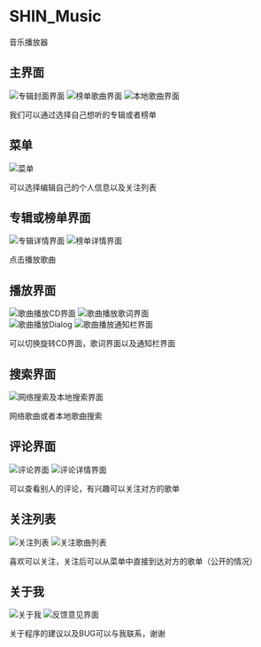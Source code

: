 # SHIN_Music
音乐播放器

## 主界面
![专辑封面界面](https://github.com/ginshin/SHIN_Music/tree/master/GitImg/img_shin.jpg)    ![榜单歌曲界面](https://github.com/ginshin/SHIN_Music/tree/master/GitImg/img_online.jpg)    ![本地歌曲界面](https://github.com/ginshin/SHIN_Music/tree/master/GitImg/img_local.jpg)

我们可以通过选择自己想听的专辑或者榜单

## 菜单
![菜单](https://github.com/ginshin/SHIN_Music/tree/master/GitImg/img_main.jpg) 

可以选择编辑自己的个人信息以及关注列表

## 专辑或榜单界面
![专辑详情界面](https://github.com/ginshin/SHIN_Music/tree/master/GitImg/img_album.jpg)     ![榜单详情界面](https://github.com/ginshin/SHIN_Music/tree/master/GitImg/img_list.jpg)

点击播放歌曲

## 播放界面
![歌曲播放CD界面](https://github.com/ginshin/SHIN_Music/tree/master/GitImg/img_play_cd.jpg)    ![歌曲播放歌词界面](https://github.com/ginshin/SHIN_Music/tree/master/GitImg/img_play_lyrics.jpg)    
![歌曲播放Dialog](https://github.com/ginshin/SHIN_Music/tree/master/GitImg/img_play.jpg)    ![歌曲播放通知栏界面](https://github.com/ginshin/SHIN_Music/tree/master/GitImg/img_play_notification.jpg)

可以切换旋转CD界面，歌词界面以及通知栏界面

## 搜索界面
![网络搜索及本地搜索界面](https://github.com/ginshin/SHIN_Music/tree/master/GitImg/img_find.jpg)

网络歌曲或者本地歌曲搜索

## 评论界面
![评论界面](https://github.com/ginshin/SHIN_Music/tree/master/GitImg/img_comment.jpg)     ![评论详情界面](https://github.com/ginshin/SHIN_Music/tree/master/GitImg/img_comment_detail.jpg)

可以查看别人的评论，有兴趣可以关注对方的歌单

## 关注列表
![关注列表](https://github.com/ginshin/SHIN_Music/tree/master/GitImg/img_concern.jpg)     ![关注歌曲列表](https://github.com/ginshin/SHIN_Music/tree/master/GitImg/img_concern_detail.jpg)

喜欢可以关注，关注后可以从菜单中直接到达对方的歌单（公开的情况）

## 关于我
![关于我](https://github.com/ginshin/SHIN_Music/tree/master/GitImg/img_about_me.jpg)     ![反馈意见界面](https://github.com/ginshin/SHIN_Music/tree/master/GitImg/img_about.jpg)

关于程序的建议以及BUG可以与我联系，谢谢
